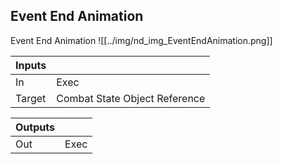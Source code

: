 ## Event End Animation
Event End Animation
![[../img/nd_img_EventEndAnimation.png]]

|Inputs||
|--|--|
| In | Exec |
| Target | Combat State Object Reference |

|Outputs||
|--|--|
| Out | Exec |
